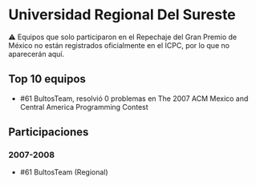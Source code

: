 # Universidad Regional Del Sureste

:warning: Equipos que solo participaron en el Repechaje del Gran Premio de México no están registrados oficialmente en el ICPC, por lo que no aparecerán aquí.

## Top 10 equipos

- #61 BultosTeam, resolvió 0 problemas en The 2007 ACM Mexico and Central America Programming Contest

## Participaciones

### 2007-2008

- #61 BultosTeam (Regional)



